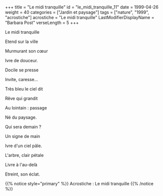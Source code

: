 +++
title = "Le midi tranquille"
id = "le_midi_tranquille_11"
date = 1999-04-26
weight = 40
categories = ["Jardin et paysage"]
tags = ["nature", "1999", "acrostiche"]
acrostiche = "Le midi tranquille"
LastModifierDisplayName = "Barbara Post"
verseLength = 5
+++

Le midi tranquille

Etend sur la ville

Murmurant son cœur

Ivre de douceur.

Docile se presse

Invite, caresse...

Très bleu le ciel dit

Rêve qui grandit

Au lointain : passage

Né du paysage.

Qui sera demain ?

Un signe de main

Ivre d'un ciel pâle.

L'arbre, clair pétale

Livre à l'au-delà

Etreint, son éclat.

{{% notice style="primary" %}}
Acrostiche : Le midi tranquille
{{% /notice %}}
